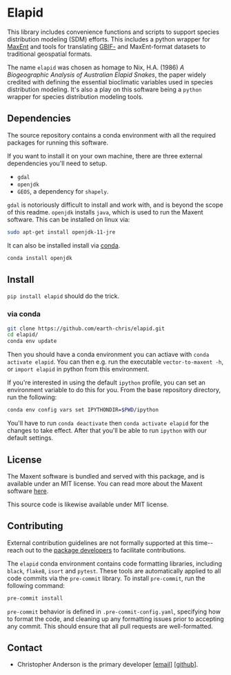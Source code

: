 # Elapid

This library includes convenience functions and scripts to support species distribution modeling (SDM) efforts. This includes a python wrapper for [MaxEnt][home-maxent] and tools for translating [GBIF-][home-gbif] and MaxEnt-format datasets to traditional geospatial formats.

The name `elapid` was chosen as homage to Nix, H.A. (1986) *A Biogeographic Analysis of Australian Elapid Snakes*, the paper widely credited with defining the essential bioclimatic variables used in species distribution modeling. It's also a play on this software being a `python` wrapper for species distribution modeling tools.

## Dependencies

The source repository contains a conda environment with all the required packages for running this software.

If you want to install it on your own machine, there are three external dependencies you'll need to setup.

- `gdal`
- `openjdk`
- `GEOS`, a dependency for `shapely`.

`gdal` is notoriously difficult to install and work with, and is beyond the scope of this readme. `openjdk` installs `java`, which is used to run the Maxent software. This can be installed on linux via:

```bash
sudo apt-get install openjdk-11-jre
```

It can also be installed install via [conda][home-conda].

```bash
conda install openjdk
```

## Install

`pip install elapid` should do the trick.

### via conda

```bash
git clone https://github.com/earth-chris/elapid.git
cd elapid/
conda env update
```

Then you should have a conda environment you can actiave with `conda activate elapid`. You can then e.g. run the executable `vector-to-maxent -h`, or `import elapid` in python from this environment.

If you're interested in using the default `ipython` profile, you can set an environment variable to do this for you. From the base repository directory, run the following:

```bash
conda env config vars set IPYTHONDIR=$PWD/ipython
```

You'll have to run `conda deactivate` then `conda activate elapid` for the changes to take effect. After that you'll be able to run `ipython` with our default settings.

## License

The Maxent software is bundled and served with this package, and is available under an MIT license. You can read more about the Maxent software [here][home-maxent].

This source code is likewise available under MIT license.

## Contributing

External contribution guidelines are not formally supported at this time--reach out to the [package developers](#contact) to facilitate contributions.

The `elapid` conda environment contains code formatting libraries, including `black`, `flake8`, `isort` and `pytest`. These tools are automatically applied to all code commits via the `pre-commit` library. To install `pre-commit`, run the following command:

```bash
pre-commit install
```

`pre-commit` behavior is defined in `.pre-commit-config.yaml`, specifying how to format the code, and cleaning up any formatting issues prior to accepting any commit. This should ensure that all pull requests are well-formatted.

## Contact

* Christopher Anderson is the primary developer [[email][email-cba]] [[github][github-cba]].


[email-cba]: mailto:cbanders@stanford.edu
[github-cba]: https://github.com/earth-chris
[github-jrs]: https://github.com/jeffreysmith-jrs
[home-conda]: https://docs.conda.io/
[home-gbif]: https://gbif.org
[home-maxent]: https://biodiversityinformatics.amnh.org/open_source/maxent/

